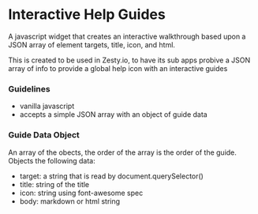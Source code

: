 # Interactive Help Guides

A javascript widget that creates an interactive walkthrough based upon a JSON array of element targets, title, icon, and html.

This is created to be used in Zesty.io, to have its sub apps probive a JSON array of info to provide a global help icon with an interactive guides

### Guidelines

* vanilla javascript 
* accepts a simple JSON array with an object of guide data

### Guide Data Object

An array of the obects, the order of the array is the order of the guide. Objects the following data:

* target: a string that is read by document.querySelector()
* title: string of the title
* icon: string using font-awesome spec
* body: markdown or html string


